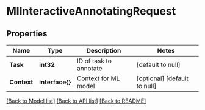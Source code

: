 # MlInteractiveAnnotatingRequest

## Properties
Name | Type | Description | Notes
------------ | ------------- | ------------- | -------------
**Task** | **int32** | ID of task to annotate | [default to null]
**Context** | **interface{}** | Context for ML model | [optional] [default to null]

[[Back to Model list]](../README.md#documentation-for-models) [[Back to API list]](../README.md#documentation-for-api-endpoints) [[Back to README]](../README.md)


